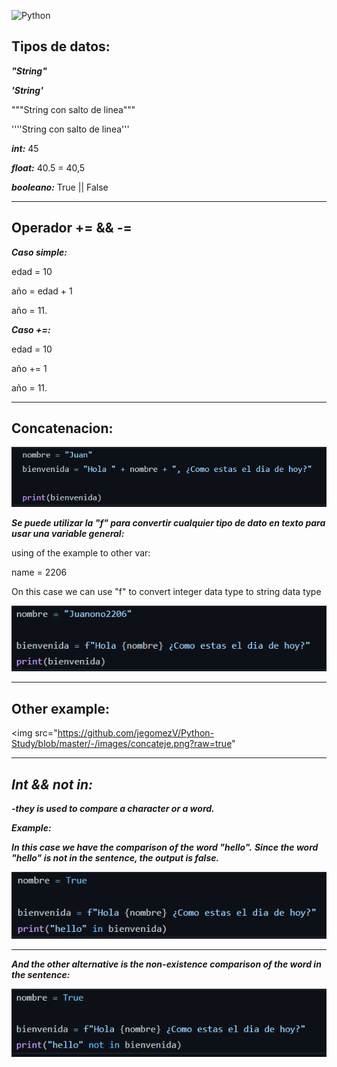 ![Python](https://encrypted-tbn0.gstatic.com/images?q=tbn:ANd9GcTuvgFYmiGch3e9tzivxe0zoNnhwDlZMl3aSA&usqp=CAU)
## Tipos de datos:
***"String"***

***'String'***

"""String 
        con salto de linea"""

''''String
        con salto de linea'''

***int:*** 45

***float:*** 40.5 = 40,5

***booleano:*** True || False

---
## Operador += && -=

***Caso simple:***

edad = 10

año = edad + 1

año = 11.

***Caso +=:***

edad = 10

año += 1

año = 11.

---

## Concatenacion:

<img src="https://github.com/jegomezV/Python-Study/blob/master/-/images/concat1.png?raw=true">

***Se puede utilizar la "f" para convertir cualquier tipo de dato en texto para usar una variable general:***

using of the example to other var:


name = 2206

On this case we can use "f" to convert integer data type to string data type

<img src="https://github.com/jegomezV/Python-Study/blob/master/-/images/concat2.png?raw=true">

---

## Other example:

<img src="https://github.com/jegomezV/Python-Study/blob/master/-/images/concateje.png?raw=true"

---
## ***Int && not in:***

***-they is used to compare a character or a word.***

***Example:***

***In this case we have the comparison of the word "hello".***
***Since the word "hello" is not in the sentence, the output is false.***

<img src="https://github.com/jegomezV/Python-Study/blob/master/-/images/not%20in.png?raw=true">

---

***And the other alternative is the non-existence comparison of the word in the sentence:*** 

<img src="https://github.com/jegomezV/Python-Study/blob/master/-/images/not%20innn.png?raw=true">